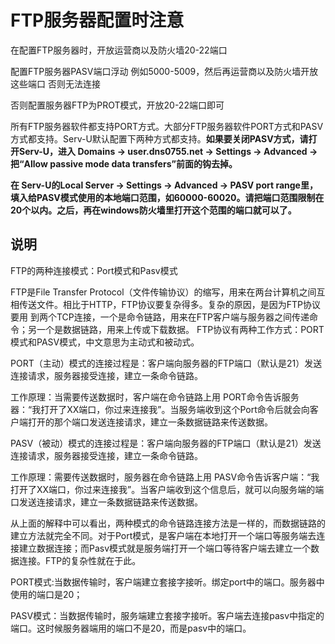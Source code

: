 # FTP服务器配置时注意

在配置FTP服务器时，开放运营商以及防火墙20-22端口

配置FTP服务器PASV端口浮动 例如5000-5009，然后再运营商以及防火墙开放这些端口 否则无法连接

否则配置服务器FTP为PROT模式，开放20-22端口即可

所有FTP服务器软件都支持PORT方式。大部分FTP服务器软件PORT方式和PASV方式都支持。Serv-U默认配置下两种方式都支持。**如果要关闭PASV方式，请打开Serv-U，进入 Domains -> user.dns0755.net -> Settings -> Advanced -> 把“Allow passive mode data transfers”前面的钩去掉。**

**在 Serv-U的Local Server -> Settings -> Advanced -> PASV port range里，填入给PASV模式使用的本地端口范围，如60000-60020。请把端口范围限制在20个以内。之后，再在windows防火墙里打开这个范围的端口就可以了。**

## 说明

FTP的两种连接模式：Port模式和Pasv模式

FTP是File Transfer Protocol（文件传输协议）的缩写，用来在两台计算机之间互相传送文件。相比于HTTP，FTP协议要复杂得多。复杂的原因，是因为FTP协议要用 到两个TCP连接，一个是命令链路，用来在FTP客户端与服务器之间传递命令；另一个是数据链路，用来上传或下载数据。
FTP协议有两种工作方式：PORT模式和PASV模式，中文意思为主动式和被动式。

PORT（主动）模式的连接过程是：客户端向服务器的FTP端口（默认是21）发送连接请求，服务器接受连接，建立一条命令链路。

工作原理：当需要传送数据时，客户端在命令链路上用 PORT命令告诉服务器：“我打开了XX端口，你过来连接我”。当服务端收到这个Port命令后就会向客户端打开的那个端口发送连接请求，建立一条数据链路来传送数据。

PASV（被动）模式的连接过程是：客户端向服务器的FTP端口（默认是21）发送连接请求，服务器接受连接，建立一条命令链路。

工作原理：需要传送数据时，服务器在命令链路上用 PASV命令告诉客户端：“我打开了XX端口，你过来连接我”。当客户端收到这个信息后，就可以向服务端的端口发送连接请求，建立一条数据链路来传送数据。

从上面的解释中可以看出，两种模式的命令链路连接方法是一样的，而数据链路的建立方法就完全不同。对于Port模式，是客户端在本地打开一个端口等服务端去连接建立数据连接；而Pasv模式就是服务端打开一个端口等待客户端去建立一个数据连接。FTP的复杂性就在于此。
 
PORT模式:当数据传输时，客户端建立套接字接听。绑定port中的端口。服务器中使用的端口是20；

PASV模式：当数据传输时，服务端建立套接字接听。客户端去连接pasv中指定的端口。这时候服务器端用的端口不是20，而是pasv中的端口。